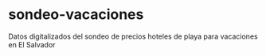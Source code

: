 # sondeo-vacaciones
Datos digitalizados del sondeo de precios hoteles de playa para vacaciones en El Salvador
